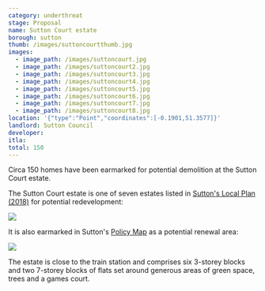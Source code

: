 ```yaml
---
category: underthreat
stage: Proposal
name: Sutton Court estate 
borough: sutton
thumb: /images/suttoncourtthumb.jpg
images:
  - image_path: /images/suttoncourt.jpg
  - image_path: /images/suttoncourt2.jpg
  - image_path: /images/suttoncourt3.jpg
  - image_path: /images/suttoncourt4.jpg
  - image_path: /images/suttoncourt5.jpg
  - image_path: /images/suttoncourt6.jpg
  - image_path: /images/suttoncourt7.jpg
  - image_path: /images/suttoncourt8.jpg
location: '{"type":"Point","coordinates":[-0.1901,51.3577]}'
landlord: Sutton Council
developer:
itla:
total: 150
---
```

Circa 150 homes have been earmarked for potential demolition at the Sutton Court estate.

The Sutton Court estate is one of seven estates listed in [Sutton's Local Plan (2018)](https://drive.google.com/file/d/1MdX6GlaHDoBdG6CTsvjFaIuPtIa9id5O/view) for potential redevelopment:

<img src="/images/suttonplan.png" class="img-fluid rounded img-thumbnail"> 

It is also earmarked in Sutton's [Policy Map](http://sutton.addresscafe.com/app/exploreit/) as a potential renewal area:

<img src="/images/suttonpolicymap.png" class="img-fluid rounded img-thumbnail">

The estate is close to the train station and comprises six 3-storey blocks and two 7-storey blocks of flats set around generous areas of green space, trees and a games court. 

